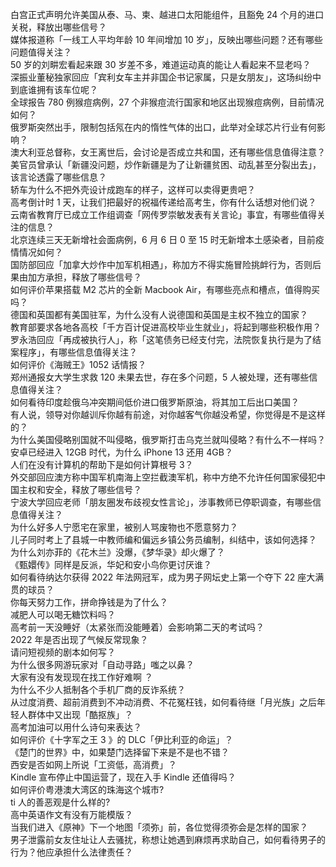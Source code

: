 白宫正式声明允许美国从泰、马、柬、越进口太阳能组件，且豁免 24 个月的进口关税，释放出哪些信号？  
媒体报道称「一线工人平均年龄 10 年间增加 10 岁」，反映出哪些问题？还有哪些问题值得关注？  
50 岁的刘畊宏看起来跟 30 岁差不多，难道运动真的能让人看起来不显老吗？  
深振业董秘独家回应「宾利女车主并非国企书记家属，只是女朋友」，这场纠纷中到底谁拥有该车位呢？  
全球报告 780 例猴痘病例，27 个非猴痘流行国家和地区出现猴痘病例，目前情况如何？  
俄罗斯突然出手，限制包括氖在内的惰性气体的出口，此举对全球芯片行业有何影响？  
澳大利亚总督称，女王离世后，会讨论是否成立共和国，还有哪些信息值得注意？  
美官员曾承认「新疆没问题，炒作新疆是为了让新疆贫困、动乱甚至分裂出去」，该言论透露了哪些信息？  
轿车为什么不把外壳设计成跑车的样子，这样可以卖得更贵吧？  
高考倒计时 1 天，让我们把最好的祝福传递给高考生，你有什么话想对他们说？  
云南省教育厅已成立工作组调查「网传罗崇敏发表有关言论」事宜，有哪些值得关注的信息？  
北京连续三天无新增社会面病例，6 月 6 日 0 至 15 时无新增本土感染者，目前疫情情况如何？  
国防部回应「加拿大炒作中加军机相遇」，称加方不得实施冒险挑衅行为，否则后果由加方承担，释放了哪些信号？  
如何评价苹果搭载 M2 芯片的全新 Macbook Air，有哪些亮点和槽点，值得购买吗？  
德国和英国都有美国驻军，为什么没有人说德国和英国是主权不独立的国家？  
教育部要求各地各高校「千方百计促进高校毕业生就业」，将起到哪些积极作用？  
罗永浩回应「再成被执行人」，称「这笔债务已经支付完，法院恢复执行是为了结案程序」，有哪些信息值得关注？  
如何评价《海贼王》1052 话情报？  
郑州通报女大学生求救 120 未果去世，存在多个问题，5 人被处理，还有哪些信息值得关注？  
如何看待印度趁俄乌冲突期间低价进口俄罗斯原油，将其加工后出口美国？  
有人说，领导对你越训斥你越有前途，对你越客气你越没希望，你觉得是不是这样的？  
为什么美国侵略别国就不叫侵略，俄罗斯打击乌克兰就叫侵略？有什么不一样吗？  
安卓已经进入 12GB 时代，为什么 iPhone 13 还用 4GB？  
人们在没有计算机的帮助下是如何计算根号 3？  
外交部回应澳方称中国军机南海上空拦截澳军机，称中方绝不允许任何国家侵犯中国主权和安全，释放了哪些信号？  
宁波大学回应老师「朋友圈发布歧视女性言论」，涉事教师已停职调查，有哪些信息值得关注？  
为什么好多人宁愿宅在家里，被别人骂废物也不愿意努力？  
儿子同时考上了县城一中教师编和偏远乡镇公务员编制，纠结中，该如何选择？  
为什么刘亦菲的《花木兰》没爆，《梦华录》却火爆了？  
《甄嬛传》同样是反派，华妃和安小鸟你更讨厌谁？  
如何看待纳达尔获得 2022 年法网冠军，成为男子网坛史上第一个夺下 22 座大满贯的球员？  
你每天努力工作，拼命挣钱是为了什么？  
减肥人可以喝无糖饮料吗？  
高考前一天没睡好（太紧张而没能睡着）会影响第二天的考试吗？  
2022 年是否出现了气候反常现象？  
请问短视频的剧本如何写？  
为什么很多网游玩家对「自动寻路」嗤之以鼻？  
大家有没有发现现在找工作好难啊 ？  
为什么不少人抵制各个手机厂商的反诈系统？  
从过度消费、超前消费到不冲动消费、不花冤枉钱，如何看待继「月光族」之后年轻人群体中又出现「酷抠族」？  
高考加油可以用什么诗句来表达？  
如何评价《十字军之王 3 》的 DLC「伊比利亚的命运」？  
《楚门的世界》中，如果楚门选择留下来是不是也不错？  
西安是否如网上所说「工资低，高消费」？  
Kindle 宣布停止中国运营了，现在入手 Kindle 还值得吗？  
如何评价粤港澳大湾区的珠海这个城市?  
ti 人的善恶观是什么样的?  
高中英语作文有没有万能模版？  
当我们进入《原神》下一个地图「须弥」前，各位觉得须弥会是怎样的国家？  
男子泄露前女友住址让人去骚扰，称想让她遇到麻烦再求助自己，如何看待男子的行为？他应承担什么法律责任？  
